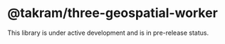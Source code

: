 # @takram/three-geospatial-worker

This library is under active development and is in pre-release status.
